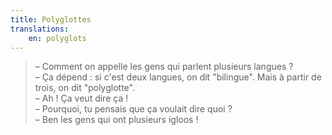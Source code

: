 ```yaml
---
title: Polyglottes
translations:
    en: polyglots
---
```


> – Comment on appelle les gens qui parlent plusieurs langues ?  
> – Ça dépend : si c'est deux langues, on dit "bilingue". Mais à partir de trois, on dit "polyglotte".  
> – Ah ! Ça veut dire ça !  
> – Pourquoi, tu pensais que ça voulait dire quoi ?  
> – Ben les gens qui ont plusieurs igloos !
